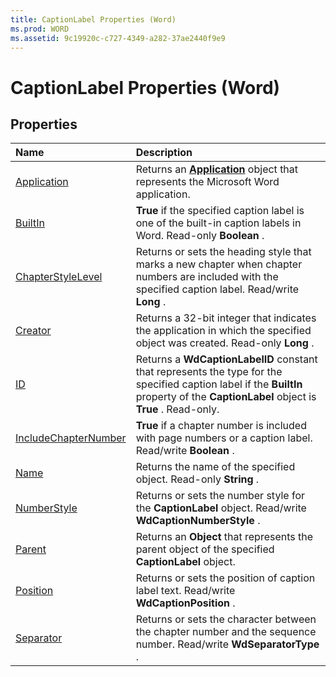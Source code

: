 ```yaml
---
title: CaptionLabel Properties (Word)
ms.prod: WORD
ms.assetid: 9c19920c-c727-4349-a282-37ae2440f9e9
---
```



# CaptionLabel Properties (Word)

## Properties



|**Name**|**Description**|
|:-----|:-----|
|[Application](captionlabel-application-property-word.md)|Returns an  **[Application](application-object-word.md)** object that represents the Microsoft Word application.|
|[BuiltIn](captionlabel-builtin-property-word.md)| **True** if the specified caption label is one of the built-in caption labels in Word. Read-only **Boolean** .|
|[ChapterStyleLevel](captionlabel-chapterstylelevel-property-word.md)|Returns or sets the heading style that marks a new chapter when chapter numbers are included with the specified caption label. Read/write  **Long** .|
|[Creator](captionlabel-creator-property-word.md)|Returns a 32-bit integer that indicates the application in which the specified object was created. Read-only  **Long** .|
|[ID](captionlabel-id-property-word.md)|Returns a  **WdCaptionLabelID** constant that represents the type for the specified caption label if the **BuiltIn** property of the **CaptionLabel** object is **True** . Read-only.|
|[IncludeChapterNumber](captionlabel-includechapternumber-property-word.md)| **True** if a chapter number is included with page numbers or a caption label. Read/write **Boolean** .|
|[Name](captionlabel-name-property-word.md)|Returns the name of the specified object. Read-only  **String** .|
|[NumberStyle](captionlabel-numberstyle-property-word.md)|Returns or sets the number style for the  **CaptionLabel** object. Read/write **WdCaptionNumberStyle** .|
|[Parent](captionlabel-parent-property-word.md)|Returns an  **Object** that represents the parent object of the specified **CaptionLabel** object.|
|[Position](captionlabel-position-property-word.md)|Returns or sets the position of caption label text. Read/write  **WdCaptionPosition** .|
|[Separator](captionlabel-separator-property-word.md)|Returns or sets the character between the chapter number and the sequence number. Read/write  **WdSeparatorType** .|

